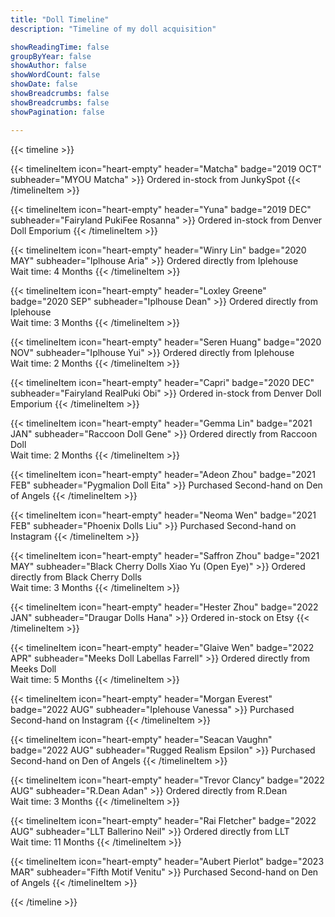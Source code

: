 ```yaml
---
title: "Doll Timeline"
description: "Timeline of my doll acquisition"

showReadingTime: false
groupByYear: false
showAuthor: false
showWordCount: false
showDate: false
showBreadcrumbs: false
showBreadcrumbs: false
showPagination: false

---
```


{{< timeline >}}

{{< timelineItem icon="heart-empty" header="Matcha" badge="2019 OCT" subheader="MYOU Matcha" >}}
Ordered in-stock from JunkySpot
{{< /timelineItem >}}

{{< timelineItem icon="heart-empty" header="Yuna" badge="2019 DEC" subheader="Fairyland PukiFee Rosanna" >}}
Ordered in-stock from Denver Doll Emporium
{{< /timelineItem >}}

{{< timelineItem icon="heart-empty" header="Winry Lin" badge="2020 MAY" subheader="Iplhouse Aria" >}}
Ordered directly from Iplehouse <br>
Wait time: 4 Months
{{< /timelineItem >}}

{{< timelineItem icon="heart-empty" header="Loxley Greene" badge="2020 SEP" subheader="Iplhouse Dean" >}}
Ordered directly from Iplehouse <br>
Wait time: 3 Months
{{< /timelineItem >}}

{{< timelineItem icon="heart-empty" header="Seren Huang" badge="2020 NOV" subheader="Iplhouse Yui" >}}
Ordered directly from Iplehouse <br>
Wait time: 2 Months
{{< /timelineItem >}}

{{< timelineItem icon="heart-empty" header="Capri" badge="2020 DEC" subheader="Fairyland RealPuki Obi" >}}
Ordered in-stock from Denver Doll Emporium
{{< /timelineItem >}}

{{< timelineItem icon="heart-empty" header="Gemma Lin" badge="2021 JAN" subheader="Raccoon Doll Gene" >}}
Ordered directly from Raccoon Doll <br>
Wait time: 2 Months
{{< /timelineItem >}}

{{< timelineItem icon="heart-empty" header="Adeon Zhou" badge="2021 FEB" subheader="Pygmalion Doll Eita" >}}
Purchased Second-hand on Den of Angels
{{< /timelineItem >}}

{{< timelineItem icon="heart-empty" header="Neoma Wen" badge="2021 FEB" subheader="Phoenix Dolls Liu" >}}
Purchased Second-hand on Instagram
{{< /timelineItem >}}

{{< timelineItem icon="heart-empty" header="Saffron Zhou" badge="2021 MAY" subheader="Black Cherry Dolls Xiao Yu (Open Eye)" >}}
Ordered directly from Black Cherry Dolls <br>
Wait time: 3 Months
{{< /timelineItem >}}

<!--{{< timelineItem icon="heart-empty" header="Unnamed 01" badge="2021 JUL" subheader="Granado Doll VIPO V-11" >}}
Ordered directly from Granado Dolls (Blind Bag) <br>
Wait time: 5 Months
{{< /timelineItem >}}

{{< timelineItem icon="heart-empty" header="Unnamed 02" badge="2021 DEC" subheader="Dollshe Diana" >}}
Purchased Second-hand on Instagram
{{< /timelineItem >}}
-->
{{< timelineItem icon="heart-empty" header="Hester Zhou" badge="2022 JAN" subheader="Draugar Dolls Hana" >}}
Ordered in-stock on Etsy
{{< /timelineItem >}}

{{< timelineItem icon="heart-empty" header="Glaive Wen" badge="2022 APR" subheader="Meeks Doll Labellas Farrell" >}}
Ordered directly from Meeks Doll <br>
Wait time: 5 Months
{{< /timelineItem >}}

{{< timelineItem icon="heart-empty" header="Morgan Everest" badge="2022 AUG" subheader="Iplehouse Vanessa" >}}
Purchased Second-hand on Instagram
{{< /timelineItem >}}

{{< timelineItem icon="heart-empty" header="Seacan Vaughn" badge="2022 AUG" subheader="Rugged Realism Epsilon" >}}
Purchased Second-hand on Den of Angels
{{< /timelineItem >}}

{{< timelineItem icon="heart-empty" header="Trevor Clancy" badge="2022 AUG" subheader="R.Dean Adan" >}}
Ordered directly from R.Dean <br>
Wait time: 3 Months
{{< /timelineItem >}}

{{< timelineItem icon="heart-empty" header="Rai Fletcher" badge="2022 AUG" subheader="LLT Ballerino Neil" >}}
Ordered directly from LLT <br>
Wait time: 11 Months
{{< /timelineItem >}}

{{< timelineItem icon="heart-empty" header="Aubert Pierlot" badge="2023 MAR" subheader="Fifth Motif Venitu" >}}
Purchased Second-hand on Den of Angels
{{< /timelineItem >}}

<!--
{{< timelineItem icon="code" header="Another Awesome Header" badge="date - present" subheader="Awesome Subheader" >}}
With html code
<ul>
  <li>Coffee</li>
  <li>Tea</li>
  <li>Milk</li>
</ul>
{{< /timelineItem >}}

{{< timelineItem icon="star" header="Shortcodes" badge="AWESOME" >}}
With other shortcodes

{{< /timelineItem >}}
-->
{{< /timeline >}}
